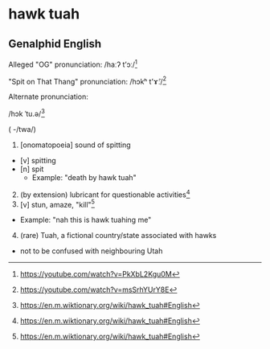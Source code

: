 # hawk tuah
## Genalphid English

Alleged "OG" pronunciation: /haːʔ tʼɔː/[^3]

"Spit on That Thang" pronunciation: /hɔkʰ tʼɤ̂ː/[^1]

Alternate pronunciation:

/hɔk ˈtu.ə/[^2]

( -/twa/)

1. [onomatopoeia] sound of spitting
  - [v] spitting
  - [n] spit
    - Example: "death by hawk tuah"
2. (by extension) lubricant for questionable activities[^2]
3. [v] stun, amaze, "kill"[^2]
  - Example: "nah this is hawk tuahing me"
4. (rare) Tuah, a fictional country/state associated with hawks
  - not to be confused with neighbouring Utah

[^1]: <https://youtube.com/watch?v=msSrhYUrY8E>
[^2]: <https://en.m.wiktionary.org/wiki/hawk_tuah#English>
[^3]: <https://youtube.com/watch?v=PkXbL2Kgu0M>
